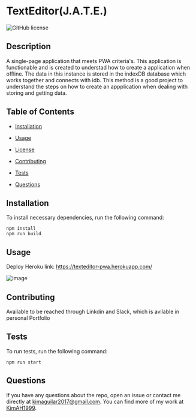# TextEditor(J.A.T.E.)
![GitHub license](https://img.shields.io/badge/license-MIT-blue.svg)

## Description

A single-page application that meets PWA criteria's. This application is functionable and is created to understad how to create a application when offline. The data in this instance is stored in the indexDB database which works together and connects with idb. This method is a good project to understand the steps on how to create an appplication when dealing with storing and getting data.

## Table of Contents 

* [Installation](#installation)

* [Usage](#usage)

* [License](#license)

* [Contributing](#contributing)

* [Tests](#tests)

* [Questions](#questions)

## Installation

To install necessary dependencies, run the following command:

```
npm install         
npm run build
```

## Usage

Deploy Heroku link: https://texteditor-pwa.herokuapp.com/

![image](https://user-images.githubusercontent.com/87666809/153778482-2d062a54-356a-4897-9ec1-984258772128.png)
  
## Contributing

Available to be reached through Linkdin and Slack, which is avilable in personal Portfolio

## Tests

To run tests, run the following command:

```
npm run start
```

## Questions

If you have any questions about the repo, open an issue or contact me directly at kimaguilar2017@gmail.com. You can find more of my work at [KimAH1999](https://github.com/KimAH1999/).

